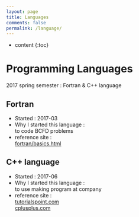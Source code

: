 ```yaml
---
layout: page
title: Languages
comments: false
permalink: /language/
---
```


* content
{:toc}

# Programming Languages
2017 spring semester : Fortran & C++ language

## Fortran
* Started : 2017-03
* Why I started this language :  
to code BCFD problems
* reference site :  
[fortran/basics.html](http://seismic.yonsei.ac.kr/fortran/basics.html)

## C++ language
* Started : 2017-06
* Why I started this language :  
to use making program at company
* reference site :  
[tutorialspoint.com](https://www.tutorialspoint.com/cprogramming/)  
[cplusplus.com](http://www.cplusplus.com/doc/)
